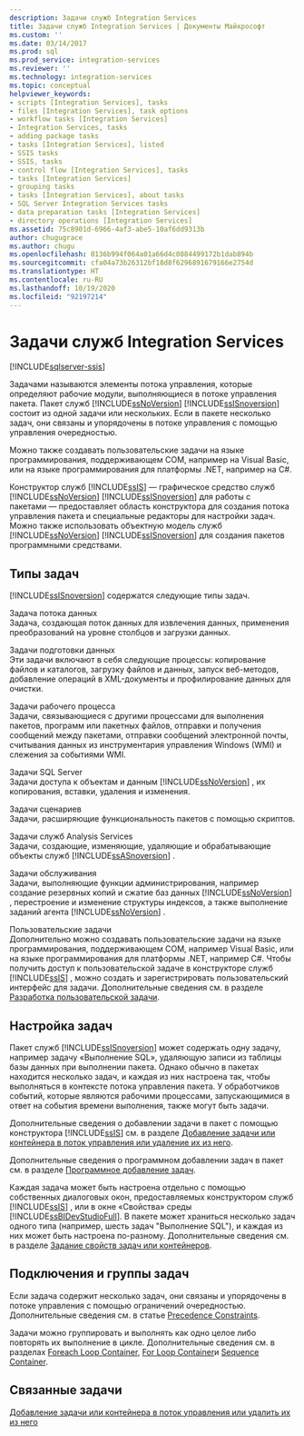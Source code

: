```yaml
---
description: Задачи служб Integration Services
title: Задачи служб Integration Services | Документы Майкрософт
ms.custom: ''
ms.date: 03/14/2017
ms.prod: sql
ms.prod_service: integration-services
ms.reviewer: ''
ms.technology: integration-services
ms.topic: conceptual
helpviewer_keywords:
- scripts [Integration Services], tasks
- files [Integration Services], task options
- workflow tasks [Integration Services]
- Integration Services, tasks
- adding package tasks
- tasks [Integration Services], listed
- SSIS tasks
- SSIS, tasks
- control flow [Integration Services], tasks
- tasks [Integration Services]
- grouping tasks
- tasks [Integration Services], about tasks
- SQL Server Integration Services tasks
- data preparation tasks [Integration Services]
- directory operations [Integration Services]
ms.assetid: 75c8901d-6966-4af3-abe5-10af6dd9313b
author: chugugrace
ms.author: chugu
ms.openlocfilehash: 0136b994f064a01a66d4c0884499172b1dab894b
ms.sourcegitcommit: cfa04a73b26312bf18d8f6296891679166e2754d
ms.translationtype: HT
ms.contentlocale: ru-RU
ms.lasthandoff: 10/19/2020
ms.locfileid: "92197214"
---
```

# <a name="integration-services-tasks"></a>Задачи служб Integration Services

[!INCLUDE[sqlserver-ssis](../../includes/applies-to-version/sqlserver-ssis.md)]


  Задачами называются элементы потока управления, которые определяют рабочие модули, выполняющиеся в потоке управления пакета. Пакет служб [!INCLUDE[ssNoVersion](../../includes/ssnoversion-md.md)] [!INCLUDE[ssISnoversion](../../includes/ssisnoversion-md.md)] состоит из одной задачи или нескольких. Если в пакете несколько задач, они связаны и упорядочены в потоке управления с помощью управления очередностью.  
  
 Можно также создавать пользовательские задачи на языке программирования, поддерживающем COM, например на Visual Basic, или на языке программирования для платформы .NET, например на C#.  
  
 Конструктор служб [!INCLUDE[ssIS](../../includes/ssis-md.md)] — графическое средство служб [!INCLUDE[ssNoVersion](../../includes/ssnoversion-md.md)] [!INCLUDE[ssISnoversion](../../includes/ssisnoversion-md.md)] для работы с пакетами — предоставляет область конструктора для создания потока управления пакета и специальные редакторы для настройки задач. Можно также использовать объектную модель служб [!INCLUDE[ssNoVersion](../../includes/ssnoversion-md.md)] [!INCLUDE[ssISnoversion](../../includes/ssisnoversion-md.md)] для создания пакетов программными средствами.  
  
## <a name="types-of-tasks"></a>Типы задач  
 [!INCLUDE[ssISnoversion](../../includes/ssisnoversion-md.md)] содержатся следующие типы задач.  
  
 Задача потока данных  
 Задача, создающая поток данных для извлечения данных, применения преобразований на уровне столбцов и загрузки данных.  
  
 Задачи подготовки данных  
 Эти задачи включают в себя следующие процессы: копирование файлов и каталогов, загрузку файлов и данных, запуск веб-методов, добавление операций в XML-документы и профилирование данных для очистки.  
  
 Задачи рабочего процесса  
 Задачи, связывающиеся с другими процессами для выполнения пакетов, программ или пакетных файлов, отправки и получения сообщений между пакетами, отправки сообщений электронной почты, считывания данных из инструментария управления Windows (WMI) и слежения за событиями WMI.  
  
 Задачи SQL Server  
 Задачи доступа к объектам и данным [!INCLUDE[ssNoVersion](../../includes/ssnoversion-md.md)] , их копирования, вставки, удаления и изменения.  
  
 Задачи сценариев  
 Задачи, расширяющие функциональность пакетов с помощью скриптов.  
  
 Задачи служб Analysis Services  
 Задачи, создающие, изменяющие, удаляющие и обрабатывающие объекты служб [!INCLUDE[ssASnoversion](../../includes/ssasnoversion-md.md)] .  
  
 Задачи обслуживания  
 Задачи, выполняющие функции администрирования, например создание резервных копий и сжатие баз данных [!INCLUDE[ssNoVersion](../../includes/ssnoversion-md.md)] , перестроение и изменение структуры индексов, а также выполнение заданий агента [!INCLUDE[ssNoVersion](../../includes/ssnoversion-md.md)] .  
  
 Пользовательские задачи  
 Дополнительно можно создавать пользовательские задачи на языке программирования, поддерживающем COM, например Visual Basic, или на языке программирования для платформы .NET, например C#. Чтобы получить доступ к пользовательской задаче в конструкторе служб [!INCLUDE[ssIS](../../includes/ssis-md.md)] , можно создать и зарегистрировать пользовательский интерфейс для задачи. Дополнительные сведения см. в разделе [Разработка пользовательской задачи](../../integration-services/extending-packages-custom-objects/task/developing-a-custom-task.md).  
  
## <a name="configuration-of-tasks"></a>Настройка задач  
 Пакет служб [!INCLUDE[ssISnoversion](../../includes/ssisnoversion-md.md)] может содержать одну задачу, например задачу «Выполнение SQL», удаляющую записи из таблицы базы данных при выполнении пакета. Однако обычно в пакетах находится несколько задач, и каждая из них настроена так, чтобы выполняться в контексте потока управления пакета. У обработчиков событий, которые являются рабочими процессами, запускающимися в ответ на события времени выполнения, также могут быть задачи.  
  
 Дополнительные сведения о добавлении задачи в пакет с помощью конструктора [!INCLUDE[ssIS](../../includes/ssis-md.md)] см. в разделе [Добавление задачи или контейнера в поток управления или удаление их из него](../../integration-services/control-flow/add-or-delete-a-task-or-a-container-in-a-control-flow.md).  
  
 Дополнительные сведения о программном добавлении задач в пакет см. в разделе [Программное добавление задач](../../integration-services/building-packages-programmatically/adding-tasks-programmatically.md).  
  
 Каждая задача может быть настроена отдельно с помощью собственных диалоговых окон, предоставляемых конструктором служб [!INCLUDE[ssIS](../../includes/ssis-md.md)] , или в окне «Свойства» среды [!INCLUDE[ssBIDevStudioFull](../../includes/ssbidevstudiofull-md.md)]. В пакете может храниться несколько задач одного типа (например, шесть задач "Выполнение SQL"), и каждая из них может быть настроена по-разному. Дополнительные сведения см. в разделе [Задание свойств задач или контейнеров](./add-or-delete-a-task-or-a-container-in-a-control-flow.md).  
  
## <a name="tasks-connections-and-groups"></a>Подключения и группы задач  
 Если задача содержит несколько задач, они связаны и упорядочены в потоке управления с помощью ограничений очередностью. Дополнительные сведения см. в статье [Precedence Constraints](../../integration-services/control-flow/precedence-constraints.md).  
  
 Задачи можно группировать и выполнять как одно целое либо повторять их выполнение в цикле. Дополнительные сведения см. в разделах [Foreach Loop Container](../../integration-services/control-flow/foreach-loop-container.md), [For Loop Container](../../integration-services/control-flow/for-loop-container.md)и [Sequence Container](../../integration-services/control-flow/sequence-container.md).  
  
## <a name="related-tasks"></a>Связанные задачи  
 [Добавление задачи или контейнера в поток управления или удалить их из него](../../integration-services/control-flow/add-or-delete-a-task-or-a-container-in-a-control-flow.md)  
  
